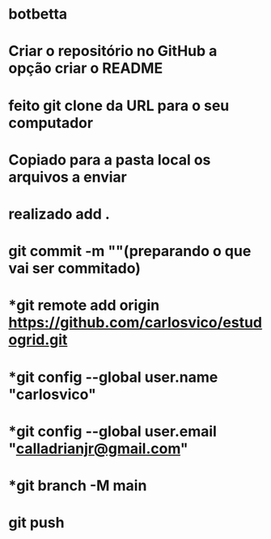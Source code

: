 # botbetta
# Criar o repositório no GitHub a opção criar o README
# feito git clone da URL para o seu computador
# Copiado para a pasta local os arquivos a enviar
# realizado  add . 
# git commit -m ""(preparando o que vai ser commitado)
# *git remote add origin https://github.com/carlosvico/estudogrid.git
# *git config --global user.name "carlosvico"
# *git config --global user.email "calladrianjr@gmail.com"
# *git branch -M main
# git push 

